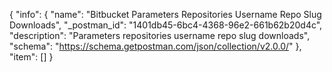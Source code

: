 {
  "info": {
    "name": "Bitbucket Parameters Repositories Username Repo Slug Downloads",
    "_postman_id": "1401db45-6bc4-4368-96e2-661b62b20d4c",
    "description": "Parameters repositories username repo slug downloads",
    "schema": "https://schema.getpostman.com/json/collection/v2.0.0/"
  },
  "item": []
}